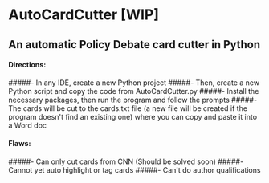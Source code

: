 # AutoCardCutter [WIP]
## An automatic Policy Debate card cutter in Python
#### Directions:
#####- In any IDE, create a new Python project
#####- Then, create a new Python script and copy the code from AutoCardCutter.py
#####- Install the necessary packages, then run the program and follow the prompts
#####- The cards will be cut to the cards.txt file (a new file will be created if the program doesn't find an existing one) where you can copy and paste it into a Word doc

#### Flaws:
#####- Can only cut cards from CNN (Should be solved soon)
#####- Cannot yet auto highlight or tag cards
#####- Can't do author qualifications